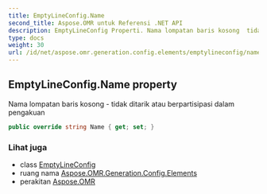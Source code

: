 ```yaml
---
title: EmptyLineConfig.Name
second_title: Aspose.OMR untuk Referensi .NET API
description: EmptyLineConfig Properti. Nama lompatan baris kosong  tidak ditarik atau berpartisipasi dalam pengakuan
type: docs
weight: 30
url: /id/net/aspose.omr.generation.config.elements/emptylineconfig/name/
---
```

## EmptyLineConfig.Name property

Nama lompatan baris kosong - tidak ditarik atau berpartisipasi dalam pengakuan

```csharp
public override string Name { get; set; }
```

### Lihat juga

* class [EmptyLineConfig](../)
* ruang nama [Aspose.OMR.Generation.Config.Elements](../../emptylineconfig/)
* perakitan [Aspose.OMR](../../../)


